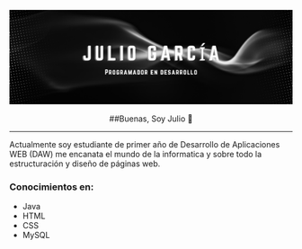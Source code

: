 <!-- ![Banner_JGO](JulioGarcía.png)-->
<p align="center">
  <img src="JulioGarcía.png" alt="Banner_JGO">
</p>


<p align="center">
##Buenas, Soy Julio 👋</p>

***
Actualmente soy estudiante de primer año de Desarrollo de Aplicaciones WEB (DAW)
me encanata el mundo de la informatica y sobre todo la estructuración y diseño de páginas web.

### Conocimientos en:
- Java
- HTML
- CSS
- MySQL

<!--
**Juliogarort/JulioGarort** is a ✨ _special_ ✨ repository because its `README.md` (this file) appears on your GitHub profile.

Here are some ideas to get you started:

- 🔭 I’m currently working on ...
- 🌱 I’m currently learning ...
- 👯 I’m looking to collaborate on ...
- 🤔 I’m looking for help with ...
- 💬 Ask me about ...
- 📫 How to reach me: ...
- 😄 Pronouns: ...
- ⚡ Fun fact: ...
-->
